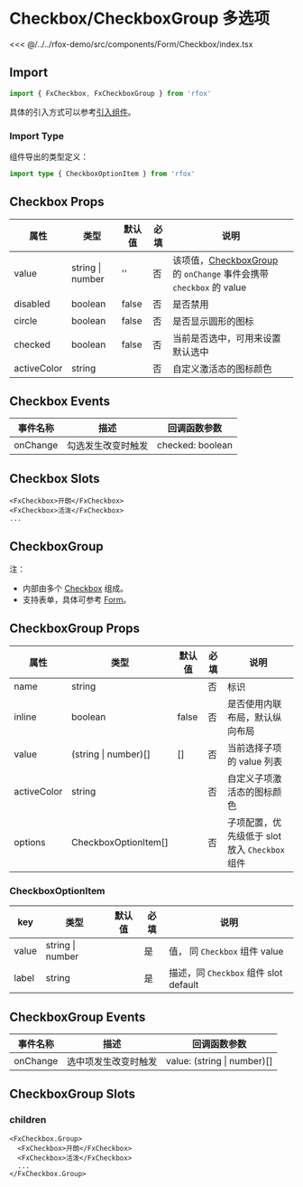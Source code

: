 # Checkbox/CheckboxGroup 多选项

<CodeDemo name="Checkbox">

<<< @/../../rfox-demo/src/components/Form/Checkbox/index.tsx

</CodeDemo>

## Import

```js
import { FxCheckbox, FxCheckboxGroup } from 'rfox'
```

具体的引入方式可以参考[引入组件](../guide/import.md)。

### Import Type

组件导出的类型定义：

```ts
import type { CheckboxOptionItem } from 'rfox'
```

## Checkbox Props

| 属性        | 类型             | 默认值 | 必填 | 说明                                                                                                         |
| ----------- | ---------------- | ------ | ---- | ------------------------------------------------------------------------------------------------------------ |
| value       | string \| number | ''     | 否   | 该项值，[CheckboxGroup](./Checkbox.md#checkboxgroup-多项选择器) 的 `onChange` 事件会携带 `checkbox` 的 value |
| disabled    | boolean          | false  | 否   | 是否禁用                                                                                                     |
| circle      | boolean          | false  | 否   | 是否显示圆形的图标                                                                                           |
| checked     | boolean          | false  | 否   | 当前是否选中，可用来设置默认选中                                                                             |
| activeColor | string           |        | 否   | 自定义激活态的图标颜色                                                                                       |

## Checkbox Events

| 事件名称 | 描述               | 回调函数参数     |
| -------- | ------------------ | ---------------- |
| onChange | 勾选发生改变时触发 | checked: boolean |

## Checkbox Slots

```tsx
<FxCheckbox>开朗</FxCheckbox>
<FxCheckbox>活泼</FxCheckbox>
...
```

## CheckboxGroup

注：

- 内部由多个 [Checkbox](./Checkbox.md#Checkbox-多选项) 组成。
- 支持表单，具体可参考 [Form](./Form.md)。

## CheckboxGroup Props

| 属性        | 类型                 | 默认值 | 必填 | 说明                                           |
| ----------- | -------------------- | ------ | ---- | ---------------------------------------------- |
| name        | string               |        | 否   | 标识                                           |
| inline      | boolean              | false  | 否   | 是否使用内联布局，默认纵向布局                 |
| value       | (string \| number)[] | []     | 否   | 当前选择子项的 value 列表                      |
| activeColor | string               |        | 否   | 自定义子项激活态的图标颜色                     |
| options     | CheckboxOptionItem[] |        | 否   | 子项配置，优先级低于 slot 放入 `Checkbox` 组件 |

### CheckboxOptionItem

| key   | 类型             | 默认值 | 必填 | 说明                                  |
| ----- | ---------------- | ------ | ---- | ------------------------------------- |
| value | string \| number |        | 是   | 值， 同 `Checkbox` 组件 value         |
| label | string           |        | 是   | 描述，同 `Checkbox` 组件 slot default |

## CheckboxGroup Events

| 事件名称 | 描述                 | 回调函数参数                |
| -------- | -------------------- | --------------------------- |
| onChange | 选中项发生改变时触发 | value: (string \| number)[] |

## CheckboxGroup Slots

### children

```tsx
<FxCheckbox.Group>
  <FxCheckbox>开朗</FxCheckbox>
  <FxCheckbox>活泼</FxCheckbox>
  ...
</FxCheckbox.Group>
```
